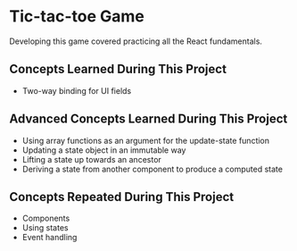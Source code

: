 # Tic-tac-toe Game

Developing this game covered practicing all the React fundamentals.

## Concepts Learned During This Project

- Two-way binding for UI fields

## Advanced Concepts Learned During This Project

- Using array functions as an argument for the update-state function
- Updating a state object in an immutable way
- Lifting a state up towards an ancestor
- Deriving a state from another component to produce a computed state

## Concepts Repeated During This Project

- Components
- Using states
- Event handling
